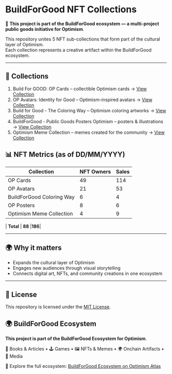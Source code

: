 # BuildForGood NFT Collections
📌 **This project is part of the BuildForGood ecosystem — a multi-project public goods initiative for Optimism**.

This repository unites 5 NFT sub-collections that form part of the cultural layer of Optimism.  
Each collection represents a creative artifact within the BuildForGood ecosystem.

---
## 🎨 Collections

1. Build For GOOD: OP Cards – collectible Optimism cards → [View Collection](https://opensea.io/collection/build-for-good-op-cards)  
2. OP Avatars: Identity for Good – Optimism-inspired avatars → [View Collection](https://opensea.io/collection/op-avatars-identity-for-good)  
3. Build for Good - The Coloring Way – Optimism coloring artworks → [View Collection](https://opensea.io/collection/build-for-good-the-coloring-way)  
4. BuildForGood - Public Goods Posters Optimism – posters & illustrations → [View Collection](https://opensea.io/collection/buildforgood-public-goods-posters-optimism)  
5. Optimism Meme Collection – memes created for the community → [View Collection](https://opensea.io/collection/optimism-meme-collection)  



## 📊 NFT Metrics (as of DD/MM/YYYY)

| Collection                 | NFT Owners | Sales |
|-----------------------------|------------|-------|
| OP Cards                    | 49         | 114   |
| OP Avatars                  | 21         | 53    |
| BuildForGood Coloring Way   | 6          | 4     |
| OP Posters                  | 8          | 6     |
| Optimism Meme Collection    | 4          | 9     |

| **Total**                   | **88**     |**186**|


---

## 🌍 Why it matters
- Expands the cultural layer of Optimism  
- Engages new audiences through visual storytelling  
- Connects digital art, NFTs, and community creations in one ecosystem  

---

## 📜 License
This repository is licensed under the [MIT License](./LICENSE).

## 🌍 BuildForGood Ecosystem  
**This project is part of the BuildForGood Ecosystem for Optimism**.  

📖 Books & Articles • 🕹 Games • 🖼 NFTs & Memes • 🌍 Onchain Artifacts • 🎥 Media  

🔗 Explore the full ecosystem: [BuildForGood Ecosystem on Optimism Atlas](https://atlas.optimism.io/0xd349d01ca7247e321116767150902eb478c8d9d7b86b51cb9abc81c579fe39d5)
